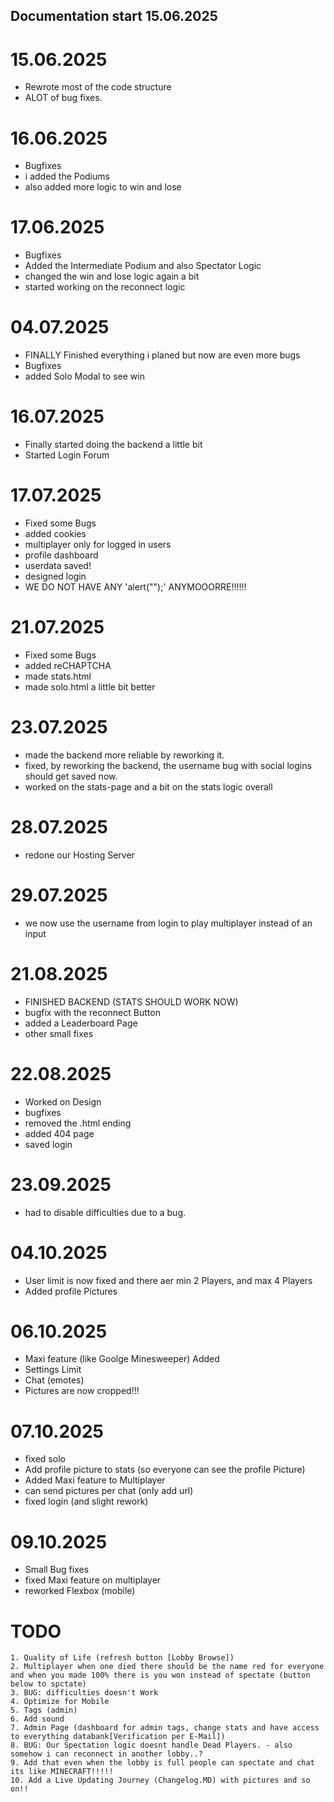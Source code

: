 ## Documentation start 15.06.2025 ##

# 15.06.2025
- Rewrote most of the code structure
- ALOT of bug fixes.

# 16.06.2025
- Bugfixes
- i added the Podiums
- also added more logic to win and lose

# 17.06.2025
- Bugfixes
- Added the Intermediate Podium and also Spectator Logic
- changed the win and lose logic again a bit
- started working on the reconnect logic

# 04.07.2025
- FINALLY Finished everything i planed but now are even more bugs
- Bugfixes
- added Solo Modal to see win

# 16.07.2025
- Finally started doing the backend a little bit
- Started Login Forum

# 17.07.2025
- Fixed some Bugs
- added cookies
- multiplayer only for logged in users
- profile dashboard
- userdata saved!
- designed login
- WE DO NOT HAVE ANY 'alert("");' ANYMOOORRE!!!!!!

# 21.07.2025
- Fixed some Bugs
- added reCHAPTCHA
- made stats.html
- made solo.html a little bit better

# 23.07.2025 
- made the backend more reliable by reworking it.
- fixed, by reworking the backend, the username bug with social logins should get saved now. 
- worked on the stats-page and a bit on the stats logic overall

# 28.07.2025
- redone our Hosting Server

# 29.07.2025
- we now use the username from login to play multiplayer instead of an input

# 21.08.2025
- FINISHED BACKEND (STATS SHOULD WORK NOW)
- bugfix with the reconnect Button
- added a Leaderboard Page
- other small fixes

# 22.08.2025
- Worked on Design
- bugfixes
- removed the .html ending
- added 404 page
- saved login

# 23.09.2025
- had to disable difficulties due to a bug.

# 04.10.2025
- User limit is now fixed and there aer min 2 Players, and max 4 Players
- Added profile Pictures

# 06.10.2025
- Maxi feature (like Goolge Minesweeper) Added
- Settings Limit
- Chat (emotes)
- Pictures are now cropped!!!

# 07.10.2025
- fixed solo
- Add profile picture to stats (so everyone can see the profile Picture)
- Added Maxi feature to Multiplayer
- can send pictures per chat (only add url)
- fixed login (and slight rework)

# 09.10.2025
- Small Bug fixes
- fixed Maxi feature on multiplayer
- reworked Flexbox (mobile)
 
# TODO

    1. Quality of Life (refresh button [Lobby Browse])
    2. Multiplayer when one died there should be the name red for everyone and when you made 100% there is you won instead of spectate (button below to spctate)
    3. BUG: difficulties doesn't Work
    4. Optimize for Mobile 
    5. Tags (admin)
    6. Add sound
    7. Admin Page (dashboard for admin tags, change stats and have access to everything databank[Verification per E-Mail])
    8. BUG: Our Spectation logic doesnt handle Dead Players. - also somehow i can reconnect in another lobby..?
    9. Add that even when the lobby is full people can spectate and chat its like MINECRAFT!!!!!
    10. Add a Live Updating Journey (Changelog.MD) with pictures and so on!!